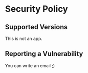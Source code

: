 # Security Policy

## Supported Versions

This is not an app.

## Reporting a Vulnerability

You can write an email ;)
